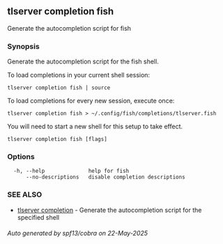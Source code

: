 ## tlserver completion fish

Generate the autocompletion script for fish

### Synopsis

Generate the autocompletion script for the fish shell.

To load completions in your current shell session:

	tlserver completion fish | source

To load completions for every new session, execute once:

	tlserver completion fish > ~/.config/fish/completions/tlserver.fish

You will need to start a new shell for this setup to take effect.


```
tlserver completion fish [flags]
```

### Options

```
  -h, --help              help for fish
      --no-descriptions   disable completion descriptions
```

### SEE ALSO

* [tlserver completion](tlserver_completion.md)	 - Generate the autocompletion script for the specified shell

###### Auto generated by spf13/cobra on 22-May-2025
